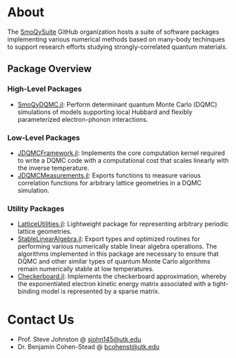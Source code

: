 # About

The [SmoQySuite](https://github.com/SmoQySuite) GitHub organization hosts a suite of software packages
implementing various numerical methods based on many-body techinques to support research efforts studying
strongly-correlated quantum materials.

## Package Overview

### High-Level Packages

- [SmoQyDQMC.jl](https://github.com/SmoQySuite/SmoQyDQMC.jl.git): Perform determinant quantum Monte Carlo (DQMC) simulations of models supporting local Hubbard and flexibly parameterized electron-phonon interactions.

### Low-Level Packages

- [JDQMCFramework.jl](https://github.com/SmoQySuite/JDQMCFramework.jl.git): Implements the core computation kernel required to write a DQMC code with a computational cost that scales linearly with the inverse temperature.
- [JDQMCMeasurements.jl](https://github.com/SmoQySuite/JDQMCMeasurements.jl.git): Exports functions to measure various correlation functions for arbitrary lattice geometries in a DQMC simulation. 

### Utility Packages

- [LatticeUtilities.jl](https://github.com/SmoQySuite/LatticeUtilities.jl.git): Lightweight package for representing arbitrary periodic lattice geometries.
- [StableLinearAlgebra.jl](https://github.com/SmoQySuite/StableLinearAlgebra.jl.git): Export types and optimized routines for performing various numerically stable linear algebra operations. The algorithms implemented in this package are necessary to ensure that DQMC and other similar types of quantum Monte Carlo algorithms remain numerically stable at low temperatures.
- [Checkerboard.jl](https://github.com/SmoQySuite/Checkerboard.jl.git): Implements the checkerboard approximation, whereby the exponentiated electron kinetic energy matrix associated with a tight-binding model is represented by a sparse matrix.

# Contact Us

- Prof. Steve Johnston @ [sjohn145@utk.edu](mailto:sjohn145@utk.edu)
- Dr. Benjamin Cohen-Stead @ [bcohenst@utk.edu](mailto:bcohenst@utk.edu)
